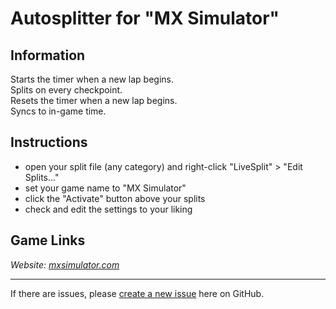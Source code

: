 # Autosplitter for "MX Simulator"
## Information
Starts the timer when a new lap begins.  
Splits on every checkpoint.  
Resets the timer when a new lap begins.  
Syncs to in-game time.

## Instructions
* open your split file (any category) and right-click "LiveSplit" > "Edit Splits..."
* set your game name to "MX Simulator"
* click the "Activate" button above your splits
* check and edit the settings to your liking

## Game Links
*Website: [mxsimulator.com](https://mxsimulator.com)*

---
If there are issues, please [create a new issue](https://github.com/just-ero/AutoSplitTools/issues/new/choose) here on GitHub.